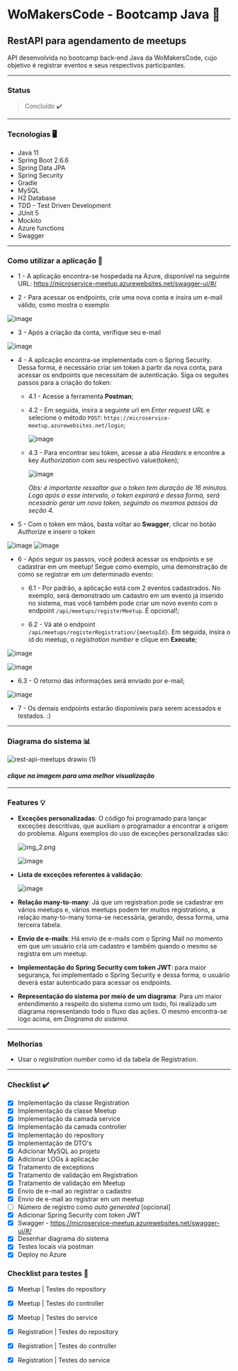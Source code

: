 #  WoMakersCode - Bootcamp Java 🦋

## RestAPI para agendamento de meetups

API desenvolvida no bootcamp back-end Java da WoMakersCode, cujo objetivo é registrar eventos e seus respectivos participantes.

---

### Status
>Concluído ✔️

---

### Tecnologias 🖥️

* Java 11
* Spring Boot 2.6.6
* Spring Data JPA
* Spring Security
* Gradle
* MySQL
* H2 Database
* TDD - Test Driven Development
* JUnit 5
* Mockito
* Azure functions
* Swagger

---

### Como utilizar a aplicação 🤔

* 1 - A aplicação encontra-se hospedada na Azure, disponível na seguinte URL: https://microservice-meetup.azurewebsites.net/swagger-ui/#/

* 2 - Para acessar os endpoints, crie uma nova conta e insira um e-mail válido, como mostra o exemplo

![image](https://user-images.githubusercontent.com/61791877/167049008-847db30d-9ec5-4f14-9886-32b92b9d1ad4.png)

* 3 - Após a criação da conta, verifique seu e-mail

![image](https://user-images.githubusercontent.com/61791877/167049080-abbe7fd6-eb69-4cbd-8634-922716bae543.png)

* 4 - A aplicação encontra-se implementada com o Spring Security. Dessa forma, é necessário criar um token à partir da nova conta, para acessar os endpoints que necessitam de autenticação. Siga os seguites passos para a criação do token:

    * 4.1 - Acesse a ferramenta **Postman**;
    * 4.2 - Em seguida, insira a seguinte url em _Enter request URL_ e selecione o método `POST`: `https://microservice-meetup.azurewebsites.net/login`;
      
      ![image](https://user-images.githubusercontent.com/61791877/167049241-229ab7f5-e587-4add-a85c-e31ac1d884d3.png)
    
    * 4.3 - Para encontrar seu token, acesse a aba _Headers_ e encontre a key _Authorization_ com seu respectivo value(token);

      ![image](https://user-images.githubusercontent.com/61791877/167049285-567b870b-e889-42bf-b4eb-47ea58f59414.png)
      
      _Obs: é importante ressaltar que o token tem duração de 16 minutos. Logo após a esse intervalo, o token expirará e dessa forma, será ncessário gerar um novo     token, seguindo os mesmos passos da seção 4._

* 5 - Com o token em mãos, basta voltar ao **Swagger**, clicar no botão _Authorize_ e inserir o token

![image](https://user-images.githubusercontent.com/61791877/167049481-65e24b02-fb5b-4e1c-8598-fe610fade718.png)
![image](https://user-images.githubusercontent.com/61791877/166854097-a3f23238-b4bc-430e-bc45-7f923afe4e52.png)

* 6 - Após seguir os passos, você poderá acessar os endpoints e se cadastrar em um meetup! Segue como exemplo, uma demonstração de como se registrar em um determinado evento:
  
  * 6.1 - Por padrão, a aplicação está com 2 eventos cadastrados. No exemplo, será demonstrado um cadastro em um evento já inserido no sistema, mas você também pode criar um novo evento com o endpoint `/api/meetups/registerMeetup`. É opcional!;
     
  * 6.2 - Vá até o endpoint `/api/meetups/registerRegistration/{meetupId}`. Em seguida, insira o id do meetup, o _registration number_ e clique em **Execute**;

![image](https://user-images.githubusercontent.com/61791877/167049696-5ff29fd8-62b4-408a-810c-1c5277416651.png)

![image](https://user-images.githubusercontent.com/61791877/167049748-4bb1fe9c-f488-43bb-8947-7775fe4a6cdd.png)


  * 6.3 - O retorno das informações será enviado por e-mail;

![image](https://user-images.githubusercontent.com/61791877/167049877-d613eff3-00ea-4d76-810f-5992c0ae85b6.png)

 * 7 - Os demais endpoints estarão disponíveis para serem acessados e testados. :)

---

### Diagrama do sistema :bar_chart:

![rest-api-meetups drawio (1)](https://user-images.githubusercontent.com/61791877/166856485-efaa856f-8874-4145-85ac-052f67057763.png)


<h4><i> clique na imagem para uma melhor visualização </i></h4>

---

### Features 💡


* **Exceções personalizadas**: O código foi programado para lançar exceções descritivas, que auxiliam o programador a encontrar a origem do problema. Alguns exemplos do uso de exceções personalizadas são:
    
  ![img_2.png](img_2.png)
  
  ![image](https://user-images.githubusercontent.com/61791877/167050158-9358c427-2635-4708-92b7-de5f6a0ac517.png)


- **Lista de exceções referentes à validação**:

  ![image](https://user-images.githubusercontent.com/61791877/167050233-b4ee6774-e6f4-42c7-a5ad-b8b43f388f00.png)


- **Relação many-to-many**: Já que um registration pode se cadastrar em vários meetups e, vários meetups podem ter muitos registrations, a relação many-to-many torna-se necessária, gerando, dessa forma, uma terceira tabela.


- **Envio de e-mails**: Há envio de e-mails com o Spring Mail no momento em que um usuário cria um cadastro e também quando o mesmo se registra em um meetup.


- **Implementação do Spring Security com token JWT**: para maior segurança, foi implementado o Spring Security e dessa forma, o usuário deverá estar autenticado para acessar os endpoints.


- **Representação do sistema por meio de um diagrama**: Para um maior entendimento a respeito do sistema como um todo, foi realizado um diagrama representando todo o fluxo das ações. O mesmo encontra-se logo acima, em _Diagrama do sistema_. 

---
### Melhorias

* Usar o _registration number_ como id da tabela de Registration.

---
### Checklist ✔️

- [x] Implementação da classe Registration
- [x] Implementação da classe Meetup
- [x] Implementação da camada service
- [x] Implementação da camada controller
- [x] Implementação do repository
- [x] Implementação de DTO's
- [x] Adicionar MySQL ao projeto
- [x] Adicionar LOGs à aplicação
- [x] Tratamento de exceptions
- [x] Tratamento de validação em Registration
- [x] Tratamento de validação em Meetup
- [x] Envio de e-mail ao registrar o cadastro
- [x] Envio de e-mail ao registrar em um meetup
- [ ] Número de registro como _auto generated_ [opcional]
- [x] Adicionar Spring Security com token JWT
- [x] Swagger - https://microservice-meetup.azurewebsites.net/swagger-ui/#/
- [x] Desenhar diagrama do sistema
- [x] Testes locais via postman
- [x] Deploy no Azure

### Checklist para testes 🧪

- [x] Meetup | Testes do repository
- [x] Meetup | Testes do controller
- [x] Meetup | Testes do service
- [x] Registration | Testes do repository
- [x] Registration | Testes do controller
- [x] Registration | Testes do service

